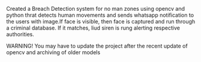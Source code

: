 Created a Breach Detection system for no man zones using opencv and python thrat detects human movements and sends whatsapp notification to the users with image.If face is visible, then face is captured and run through a criminal database. If it matches, liud siren is rung alerting respective authorities.


WARNING!
You may have to update the project after the recent update of opencv and archiving of older models
